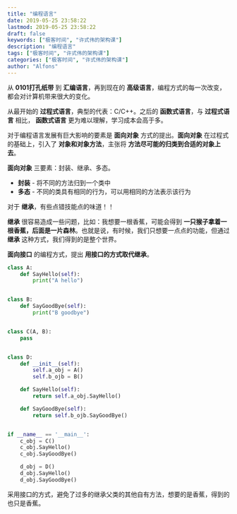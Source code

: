 ```yaml
---
title: "编程语言"
date: 2019-05-25 23:58:22
lastmod: 2019-05-25 23:58:22
draft: false
keywords: ["极客时间", "许式伟的架构课"]
description: "编程语言"
tags: ["极客时间", "许式伟的架构课"]
categories: ["极客时间", "许式伟的架构课"]
author: "Alfons"
---
```


从 **0101打孔纸带** 到 **汇编语言**，再到现在的 **高级语言**，编程方式的每一次改变，都会对计算机带来很大的变化。

<!--more-->

从最开始的 **过程式语言**，典型的代表：C/C++。之后的 **函数式语言**，与 **过程式语言** 相比， **函数式语言** 更为难以理解，学习成本会高于多。

对于编程语言发展有巨大影响的要素是 **面向对象** 方式的提出。**面向对象** 在过程式的基础上，引入了 **对象和对象方法**，主张将 **方法尽可能的归类到合适的对象上去**。

**面向对象** 三要素：封装、继承、多态。

- **封装** - 将不同的方法归到一个类中
- **多态** - 不同的类具有相同的行为，可以用相同的方法表示该行为

对于 **继承**，有些点错技能点的味道！！

**继承** 很容易造成一些问题，比如：我想要一根香蕉，可能会得到 **一只猴子拿着一根香蕉，后面是一片森林**。也就是说，有时候，我们只想要一点点的功能，但通过 **继承** 这种方式，我们得到的是整个世界。

**面向接口** 的编程方式，提出 **用接口的方式取代继承**。

```python
class A:
    def SayHello(self):
        print("A hello")


class B:
    def SayGoodBye(self):
        print("B goodbye")


class C(A, B):
    pass


class D:
    def __init__(self):
        self.a_obj = A()
        self.b_ojb = B()

    def SayHello(self):
        return self.a_obj.SayHello()

    def SayGoodBye(self):
        return self.b_ojb.SayGoodBye()


if __name__ == '__main__':
    c_obj = C()
    c_obj.SayHello()
    c_obj.SayGoodBye()

    d_obj = D()
    d_obj.SayHello()
    d_obj.SayGoodBye()
```

采用接口的方式，避免了过多的继承父类的其他自有方法，想要的是香蕉，得到的也只是香蕉。